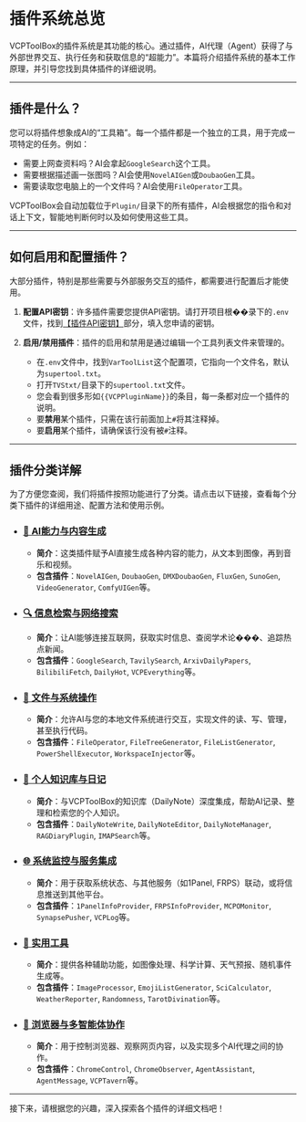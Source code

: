 # 插件系统总览

VCPToolBox的插件系统是其功能的核心。通过插件，AI代理（Agent）获得了与外部世界交互、执行任务和获取信息的“超能力”。本篇将介绍插件系统的基本工作原理，并引导您找到具体插件的详细说明。

---

## 插件是什么？

您可以将插件想象成AI的“工具箱”。每一个插件都是一个独立的工具，用于完成一项特定的任务。例如：

*   需要上网查资料吗？AI会拿起`GoogleSearch`这个工具。
*   需要根据描述画一张图吗？AI会使用`NovelAIGen`或`DoubaoGen`工具。
*   需要读取您电脑上的一个文件吗？AI会使用`FileOperator`工具。

VCPToolBox会自动加载位于`Plugin/`目录下的所有插件，AI会根据您的指令和对话上下文，智能地判断何时以及如何使用这些工具。

---

## 如何启用和配置插件？

大部分插件，特别是那些需要与外部服务交互的插件，都需要进行配置后才能使用。

1.  **配置API密钥**：许多插件需要您提供API密钥。请打开项目根��录下的`.env`文件，找到[【插件API密钥】](../../configuration.md#10-插件api密钥)部分，填入您申请的密钥。

2.  **启用/禁用插件**：插件的启用和禁用是通过编辑一个工具列表文件来管理的。
    *   在`.env`文件中，找到`VarToolList`这个配置项，它指向一个文件名，默认为`supertool.txt`。
    *   打开`TVStxt/`目录下的`supertool.txt`文件。
    *   您会看到很多形如`{{VCPPluginName}}`的条目，每一条都对应一个插件的说明。
    *   要**禁用**某个插件，只需在该行前面加上`#`将其注释掉。
    *   要**启用**某个插件，请确保该行没有被`#`注释。

---

## 插件分类详解

为了方便您查阅，我们将插件按照功能进行了分类。请点击以下链接，查看每个分类下插件的详细用途、配置方法和使用示例。

*   ### [🤖 AI能力与内容生成](./ai-generation.md)
    *   **简介**：这类插件赋予AI直接生成各种内容的能力，从文本到图像，再到音乐和视频。
    *   **包含插件**：`NovelAIGen`, `DoubaoGen`, `DMXDoubaoGen`, `FluxGen`, `SunoGen`, `VideoGenerator`, `ComfyUIGen`等。

*   ### [🔍 信息检索与网络搜索](./information-retrieval.md)
    *   **简介**：让AI能够连接互联网，获取实时信息、查阅学术论���、追踪热点新闻。
    *   **包含插件**：`GoogleSearch`, `TavilySearch`, `ArxivDailyPapers`, `BilibiliFetch`, `DailyHot`, `VCPEverything`等。

*   ### [📂 文件与系统操作](./file-system.md)
    *   **简介**：允许AI与您的本地文件系统进行交互，实现文件的读、写、管理，甚至执行代码。
    *   **包含插件**：`FileOperator`, `FileTreeGenerator`, `FileListGenerator`, `PowerShellExecutor`, `WorkspaceInjector`等。

*   ### [📝 个人知识库与日记](./knowledge-base.md)
    *   **简介**：与VCPToolBox的知识库（DailyNote）深度集成，帮助AI记录、整理和检索您的个人知识。
    *   **包含插件**：`DailyNoteWrite`, `DailyNoteEditor`, `DailyNoteManager`, `RAGDiaryPlugin`, `IMAPSearch`等。

*   ### [🌐 系统监控与服务集成](./system-integration.md)
    *   **简介**：用于获取系统状态、与其他服务（如1Panel, FRPS）联动，或将信息推送到其他平台。
    *   **包含插件**：`1PanelInfoProvider`, `FRPSInfoProvider`, `MCPOMonitor`, `SynapsePusher`, `VCPLog`等。

*   ### [🔧 实用工具](./utilities.md)
    *   **简介**：提供各种辅助功能，如图像处理、科学计算、天气预报、随机事件生成等。
    *   **包含插件**：`ImageProcessor`, `EmojiListGenerator`, `SciCalculator`, `WeatherReporter`, `Randomness`, `TarotDivination`等。

*   ### [🤝 浏览器与多智能体协作](./browser-agents.md)
    *   **简介**：用于控制浏览器、观察网页内容，以及实现多个AI代理之间的协作。
    *   **包含插件**：`ChromeControl`, `ChromeObserver`, `AgentAssistant`, `AgentMessage`, `VCPTavern`等。

---

接下来，请根据您的兴趣，深入探索各个插件的详细文档吧！
